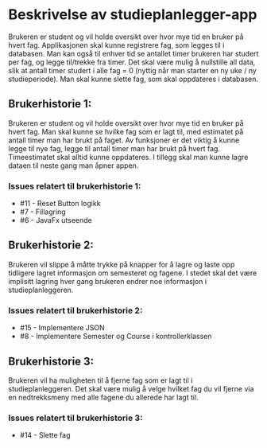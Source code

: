 # Beskrivelse av studieplanlegger-app

Brukeren er student og vil holde oversikt over hvor mye tid en bruker på hvert fag.
Applikasjonen skal kunne registrere fag, som legges til i databasen. Man kan også til enhver tid se antallet timer brukeren har studert per fag, og legge til/trekke fra timer.
Det skal være mulig å nullstille all data, slik at antall timer studert i alle fag = 0 (nyttig når man starter en ny uke / ny studieperiode).
Man skal kunne slette fag, som skal oppdateres i databasen.

## Brukerhistorie 1:

Brukeren er student og vil holde oversikt over hvor mye tid en bruker på hvert fag.
Man skal kunne se hvilke fag som er lagt til, med estimatet på antall timer man har brukt på faget.
Av funksjoner er det viktig å kunne legge til nye fag, legge til antall timer man har brukt på hvert fag. Timeestimatet skal alltid kunne oppdateres.
I tillegg skal man kunne lagre dataen til neste gang man åpner appen.

### Issues relatert til brukerhistorie 1:
*  #11 - Reset Button logikk
*  #7 - Fillagring
*  #6 - JavaFx utseende

## Brukerhistorie 2:

Brukeren vil slippe å måtte trykke på knapper for å lagre og laste opp tidligere lagret informasjon om semesteret og fagene. 
I stedet skal det være implisitt lagring hver gang brukeren endrer noe informasjon i studieplanleggeren.

### Issues relatert til brukerhistorie 2:
*  #15 - Implementere JSON
*  #8 - Implementere Semester og Course i kontrollerklassen

## Brukerhistorie 3:

Brukeren vil ha muligheten til å fjerne fag som er lagt til i studieplanleggeren. 
Det skal være mulig å velge hvilket fag du vil fjerne via en nedtrekksmeny med alle fagene du allerede har lagt til.

### Issues relatert til brukerhistorie 3:
*  #14 - Slette fag



